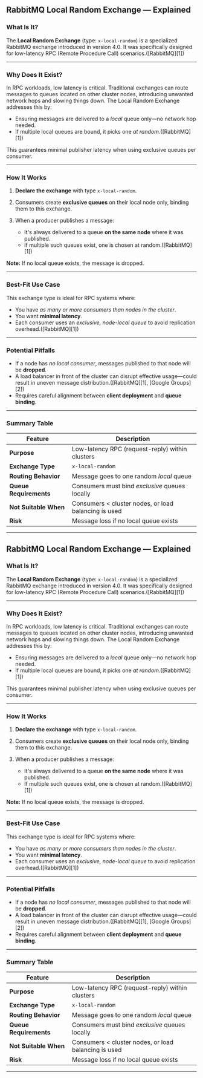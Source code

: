 ## RabbitMQ Local Random Exchange — Explained

### What Is It?

The **Local Random Exchange** (type: `x-local-random`) is a specialized RabbitMQ exchange introduced in version 4.0. It was specifically designed for low-latency RPC (Remote Procedure Call) scenarios.([RabbitMQ][1])

---

### Why Does It Exist?

In RPC workloads, low latency is critical. Traditional exchanges can route messages to queues located on other cluster nodes, introducing unwanted network hops and slowing things down. The Local Random Exchange addresses this by:

* Ensuring messages are delivered to a *local* queue only—no network hop needed.
* If multiple local queues are bound, it picks one *at random*.([RabbitMQ][1])

This guarantees minimal publisher latency when using exclusive queues per consumer.

---

### How It Works

1. **Declare the exchange** with type `x-local-random`.
2. Consumers create **exclusive queues** on their local node only, binding them to this exchange.
3. When a producer publishes a message:

   * It's always delivered to a queue **on the same node** where it was published.
   * If multiple such queues exist, one is chosen at random.([RabbitMQ][1])

**Note:** If no local queue exists, the message is dropped.

---

### Best-Fit Use Case

This exchange type is ideal for RPC systems where:

* You have *as many or more consumers than nodes in the cluster*.
* You want **minimal latency**.
* Each consumer uses an *exclusive, node-local queue* to avoid replication overhead.([RabbitMQ][1])

---

### Potential Pitfalls

* If a node has *no local consumer*, messages published to that node will be **dropped**.
* A load balancer in front of the cluster can disrupt effective usage—could result in uneven message distribution.([RabbitMQ][1], [Google Groups][2])
* Requires careful alignment between **client deployment** and **queue binding**.

---

### Summary Table

| Feature                | Description                                          |
| ---------------------- | ---------------------------------------------------- |
| **Purpose**            | Low-latency RPC (request-reply) within clusters      |
| **Exchange Type**      | `x-local-random`                                     |
| **Routing Behavior**   | Message goes to one random *local* queue             |
| **Queue Requirements** | Consumers must bind *exclusive* queues locally       |
| **Not Suitable When**  | Consumers < cluster nodes, or load balancing is used |
| **Risk**               | Message loss if no local queue exists                |

---

## RabbitMQ Local Random Exchange — Explained

### What Is It?

The **Local Random Exchange** (type: `x-local-random`) is a specialized RabbitMQ exchange introduced in version 4.0. It was specifically designed for low-latency RPC (Remote Procedure Call) scenarios.([RabbitMQ][1])

---

### Why Does It Exist?

In RPC workloads, low latency is critical. Traditional exchanges can route messages to queues located on other cluster nodes, introducing unwanted network hops and slowing things down. The Local Random Exchange addresses this by:

* Ensuring messages are delivered to a *local* queue only—no network hop needed.
* If multiple local queues are bound, it picks one *at random*.([RabbitMQ][1])

This guarantees minimal publisher latency when using exclusive queues per consumer.

---

### How It Works

1. **Declare the exchange** with type `x-local-random`.
2. Consumers create **exclusive queues** on their local node only, binding them to this exchange.
3. When a producer publishes a message:

   * It's always delivered to a queue **on the same node** where it was published.
   * If multiple such queues exist, one is chosen at random.([RabbitMQ][1])

**Note:** If no local queue exists, the message is dropped.

---

### Best-Fit Use Case

This exchange type is ideal for RPC systems where:

* You have *as many or more consumers than nodes in the cluster*.
* You want **minimal latency**.
* Each consumer uses an *exclusive, node-local queue* to avoid replication overhead.([RabbitMQ][1])

---

### Potential Pitfalls

* If a node has *no local consumer*, messages published to that node will be **dropped**.
* A load balancer in front of the cluster can disrupt effective usage—could result in uneven message distribution.([RabbitMQ][1], [Google Groups][2])
* Requires careful alignment between **client deployment** and **queue binding**.

---

### Summary Table

| Feature                | Description                                          |
| ---------------------- | ---------------------------------------------------- |
| **Purpose**            | Low-latency RPC (request-reply) within clusters      |
| **Exchange Type**      | `x-local-random`                                     |
| **Routing Behavior**   | Message goes to one random *local* queue             |
| **Queue Requirements** | Consumers must bind *exclusive* queues locally       |
| **Not Suitable When**  | Consumers < cluster nodes, or load balancing is used |
| **Risk**               | Message loss if no local queue exists                |

---
